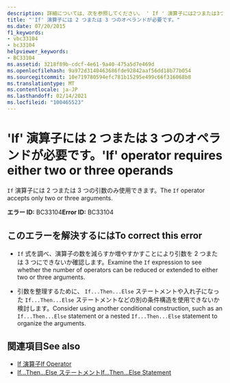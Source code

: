 ```yaml
---
description: 詳細については、次を参照してください。 ' If ' 演算子には2つまたは3つのオペランドが必要です
title: "'If' 演算子には 2 つまたは 3 つのオペランドが必要です。"
ms.date: 07/20/2015
f1_keywords:
- vbc33104
- bc33104
helpviewer_keywords:
- BC33104
ms.assetid: 3218f89b-cdcf-4e61-9a40-475a5d7e469d
ms.openlocfilehash: 9a972d3140463686fde92842aaf56dd18b77b054
ms.sourcegitcommit: 10e719780594efc781b15295e499c66f316068b8
ms.translationtype: MT
ms.contentlocale: ja-JP
ms.lasthandoff: 02/14/2021
ms.locfileid: "100465523"
---
```

# <a name="if-operator-requires-either-two-or-three-operands"></a><span data-ttu-id="21a06-103">'If' 演算子には 2 つまたは 3 つのオペランドが必要です。</span><span class="sxs-lookup"><span data-stu-id="21a06-103">'If' operator requires either two or three operands</span></span>

<span data-ttu-id="21a06-104">`If` 演算子には 2 つまたは 3 つの引数のみ使用できます。</span><span class="sxs-lookup"><span data-stu-id="21a06-104">The `If` operator accepts only two or three arguments.</span></span>  
  
 <span data-ttu-id="21a06-105">**エラー ID:** BC33104</span><span class="sxs-lookup"><span data-stu-id="21a06-105">**Error ID:** BC33104</span></span>  
  
## <a name="to-correct-this-error"></a><span data-ttu-id="21a06-106">このエラーを解決するには</span><span class="sxs-lookup"><span data-stu-id="21a06-106">To correct this error</span></span>  
  
- <span data-ttu-id="21a06-107">`If` 式を調べ、演算子の数を減らすか増やすかすことにより引数を 2 つまたは 3 つにできないか確認します。</span><span class="sxs-lookup"><span data-stu-id="21a06-107">Examine the `If` expression to see whether the number of operators can be reduced or extended to either two or three arguments.</span></span>  
  
- <span data-ttu-id="21a06-108">引数を整理するために、 `If...Then...Else` ステートメントや入れ子になった `If...Then...Else` ステートメントなどの別の条件構造を使用できないか検討します。</span><span class="sxs-lookup"><span data-stu-id="21a06-108">Consider using another conditional construction, such as an `If...Then...Else` statement or a nested `If...Then...Else` statement to organize the arguments.</span></span>  
  
## <a name="see-also"></a><span data-ttu-id="21a06-109">関連項目</span><span class="sxs-lookup"><span data-stu-id="21a06-109">See also</span></span>

- [<span data-ttu-id="21a06-110">If 演算子</span><span class="sxs-lookup"><span data-stu-id="21a06-110">If Operator</span></span>](../language-reference/operators/if-operator.md)
- [<span data-ttu-id="21a06-111">If...Then...Else ステートメント</span><span class="sxs-lookup"><span data-stu-id="21a06-111">If...Then...Else Statement</span></span>](../language-reference/statements/if-then-else-statement.md)
